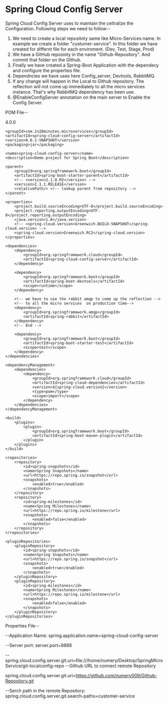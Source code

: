 
# Spring Cloud Config Server

Spring Cloud Config Server uses to maintain the celtralize the Configuration. Following steps we need to follow--

1) We need to create a local repositoty same like Micro-Services name. In example we create a folder "customer-service". 
   In this folder we have created for differnt file for each enviroment. (Dev, Test, Stage, Prod)
2) We have a GitHub reposioty in the name "Github-Repository". And commit that folder on the GIthub.
3) Finally we have created a Spring-Boot Application with the dependecy and configure the properties file.
4) Dependncies we have uses here Config_server, Devtools, RabbitMQ.
5) If any change will happen in the Local to Github repository. The reflection will not come up immediately to all the micro    services instance. That's why RabbitMQ dependency has been use.
6) @EnableConfigServer annotation on the main server to Enable the Config Server.
  




POM File--

<?xml version="1.0" encoding="UTF-8"?>
<project xmlns="http://maven.apache.org/POM/4.0.0" xmlns:xsi="http://www.w3.org/2001/XMLSchema-instance"
	xsi:schemaLocation="http://maven.apache.org/POM/4.0.0 http://maven.apache.org/xsd/maven-4.0.0.xsd">
	<modelVersion>4.0.0</modelVersion>

	<groupId>com.in28minutes.microservices</groupId>
	<artifactId>spring-cloud-config-server</artifactId>
	<version>0.0.1-SNAPSHOT</version>
	<packaging>jar</packaging>

	<name>spring-cloud-config-server</name>
	<description>Demo project for Spring Boot</description>

	<parent>
		<groupId>org.springframework.boot</groupId>
		<artifactId>spring-boot-starter-parent</artifactId>
		<!-- <version>2.1.0.M2</version> -->
		<version>2.1.1.RELEASE</version>
		<relativePath/> <!-- lookup parent from repository -->
	</parent>

	<properties>
		<project.build.sourceEncoding>UTF-8</project.build.sourceEncoding>
		<project.reporting.outputEncoding>UTF-8</project.reporting.outputEncoding>
		<java.version>1.8</java.version>
		<!-- <spring-cloud.version>Greenwich.BUILD-SNAPSHOT</spring-cloud.version> -->
		<spring-cloud.version>Greenwich.RC2</spring-cloud.version>
	</properties>

	<dependencies>
		<dependency>
			<groupId>org.springframework.cloud</groupId>
			<artifactId>spring-cloud-config-server</artifactId>
		</dependency>

		<dependency>
			<groupId>org.springframework.boot</groupId>
			<artifactId>spring-boot-devtools</artifactId>
			<scope>runtime</scope>
		</dependency>
				
		<!-- we have to use the rabbit amqp to come up the reflection -->
		<!-- to all the micro services  on production time-->		
		<dependency>
			<groupId>org.springframework.amqp</groupId>
			<artifactId>spring-rabbit</artifactId>
		</dependency>
		<!-- End -->
		
		<dependency>
			<groupId>org.springframework.boot</groupId>
			<artifactId>spring-boot-starter-test</artifactId>
			<scope>test</scope>
		</dependency>
	</dependencies>

	<dependencyManagement>
		<dependencies>
			<dependency>
				<groupId>org.springframework.cloud</groupId>
				<artifactId>spring-cloud-dependencies</artifactId>
				<version>${spring-cloud.version}</version>
				<type>pom</type>
				<scope>import</scope>
			</dependency>
		</dependencies>
	</dependencyManagement>

	<build>
		<plugins>
			<plugin>
				<groupId>org.springframework.boot</groupId>
				<artifactId>spring-boot-maven-plugin</artifactId>
			</plugin>
		</plugins>
	</build>

	<repositories>
		<repository>
			<id>spring-snapshots</id>
			<name>Spring Snapshots</name>
			<url>https://repo.spring.io/snapshot</url>
			<snapshots>
				<enabled>true</enabled>
			</snapshots>
		</repository>
		<repository>
			<id>spring-milestones</id>
			<name>Spring Milestones</name>
			<url>https://repo.spring.io/milestone</url>
			<snapshots>
				<enabled>false</enabled>
			</snapshots>
		</repository>
	</repositories>

	<pluginRepositories>
		<pluginRepository>
			<id>spring-snapshots</id>
			<name>Spring Snapshots</name>
			<url>https://repo.spring.io/snapshot</url>
			<snapshots>
				<enabled>true</enabled>
			</snapshots>
		</pluginRepository>
		<pluginRepository>
			<id>spring-milestones</id>
			<name>Spring Milestones</name>
			<url>https://repo.spring.io/milestone</url>
			<snapshots>
				<enabled>false</enabled>
			</snapshots>
		</pluginRepository>
	</pluginRepositories>


</project>


Properties File--

--Application Name: spring.application.name=spring-cloud-config-server

--Server port: server.port=8888

--spring.cloud.config.server.git.uri=file:///home/numery/Desktop/SpringMIcroService/git-localconfig-repo
--Github URL to connect remote Repository

spring.cloud.config.server.git.uri=https://github.com/numery009/Github-Repository.git

--Serch path in the remote Repository: spring.cloud.config.server.git.search-paths=customer-service




